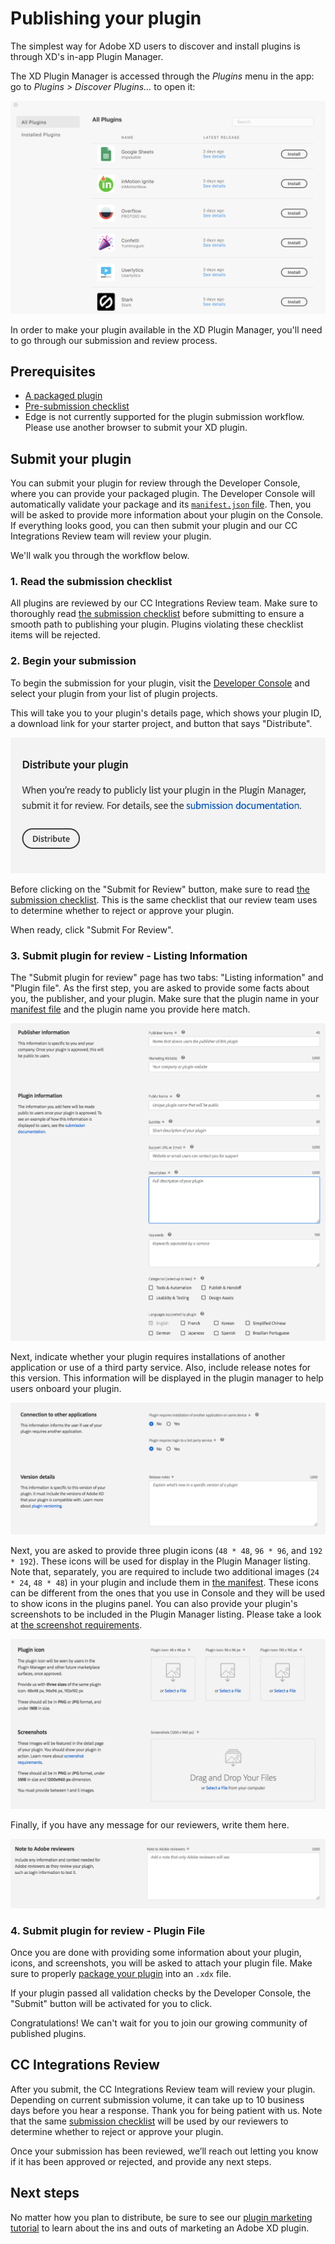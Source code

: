 # Publishing your plugin

The simplest way for Adobe XD users to discover and install plugins is through XD's in-app Plugin Manager.

The XD Plugin Manager is accessed through the _Plugins_ menu in the app: go to _Plugins > Discover Plugins..._ to open it:

![XD Plugin Manager](/images/plugin-manager.png)

In order to make your plugin available in the XD Plugin Manager, you'll need to go through our submission and review process.

## Prerequisites

- [A packaged plugin](/distribution/packaging.md)
- [Pre-submission checklist](/distribution/submission-checklist.md)
- Edge is not currently supported for the plugin submission workflow. Please use another browser to submit your XD plugin.

## Submit your plugin

You can submit your plugin for review through the Developer Console, where you can provide your packaged plugin. The Developer Console will automatically validate your package and its [`manifest.json` file](/reference/structure/manifest.md). Then, you will be asked to provide more information about your plugin on the Console. If everything looks good, you can then submit your plugin and our CC Integrations Review team will review your plugin.

We'll walk you through the workflow below.

### 1. Read the submission checklist

All plugins are reviewed by our CC Integrations Review team. Make sure to thoroughly read [the submission checklist](/distribution/submission-checklist.md) before submitting to ensure a smooth path to publishing your plugin. Plugins violating these checklist items will be rejected.

### 2. Begin your submission

To begin the submission for your plugin, visit the [Developer Console](https://console.adobe.io/plugins) and select your plugin from your list of plugin projects.

This will take you to your plugin's details page, which shows your plugin ID, a download link for your starter project, and button that says "Distribute".

![Distribute your plugin](/images/submit.png)

Before clicking on the "Submit for Review" button, make sure to read [the submission checklist](/distribution/submission-checklist.md). This is the same checklist that our review team uses to determine whether to reject or approve your plugin.

When ready, click "Submit For Review".

### 3. Submit plugin for review - Listing Information
The "Submit plugin for review" page has two tabs: "Listing information" and "Plugin file". As the first step, you are asked to provide some facts about you, the publisher, and your plugin. Make sure that the plugin name in your [manifest file](/reference/structure/manifest.md) and the plugin name you provide here match.

![Publisher and plugin info](/images/plugin-and-publisher-info.png)

Next, indicate whether your plugin requires installations of another application or use of a third party service. Also, include release notes for this version. This information will be displayed in the plugin manager to help users onboard your plugin.

![Publisher and plugin info](/images/connect-and-version-details.png)

Next, you are asked to provide three plugin icons (`48 * 48`, `96 * 96`, and `192 * 192`). These icons will be used for display in the Plugin Manager listing. Note that, separately, you are required to include two additional images (`24 * 24`, `48 * 48`) in your plugin and include them in [the manifest](/reference/structure/manifest.md). These icons can be different from the ones that you use in Console and they will be used to show icons in the plugins panel.
You can also provide your plugin's screenshots to be included in the Plugin Manager listing. Please take a look at [the screenshot requirements](https://adobexdplatform.com/plugin-docs/distribution/how-to-submit-to-plugin-manager.html). 

![Publisher and plugin info](/images/plugin-icons-and-screenshots.png)

Finally, if you have any message for our reviewers, write them here.

![Note to reviewer](/images/note-to-reviewers.png)

### 4. Submit plugin for review - Plugin File

Once you are done with providing some information about your plugin, icons, and screenshots, you will be asked to attach your plugin file. Make sure to properly [package your plugin](/distribution/packaging.md) into an `.xdx` file. 

If your plugin passed all validation checks by the Developer Console, the "Submit" button will be activated for you to click.

Congratulations! We can't wait for you to join our growing community of published plugins.

## CC Integrations Review

After you submit, the CC Integrations Review team will review your plugin. Depending on current submission volume, it can take up to 10 business days before you hear a response. Thank you for being patient with us. Note that the same [submission checklist](/distribution/submission-checklist.md) will be used by our reviewers to determine whether to reject or approve your plugin.

Once your submission has been reviewed, we’ll reach out letting you know if it has been approved or rejected, and provide any next steps.

## Next steps

No matter how you plan to distribute, be sure to see our [plugin marketing tutorial](./marketing) to learn about the ins and outs of marketing an Adobe XD plugin.
